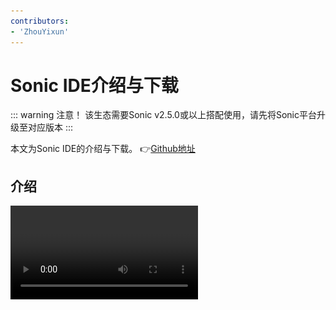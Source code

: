 ```yaml
---
contributors:
- 'ZhouYixun'
---
```


# Sonic IDE介绍与下载

::: warning 注意！
该生态需要Sonic v2.5.0或以上搭配使用，请先将Sonic平台升级至对应版本
:::

本文为Sonic IDE的介绍与下载。 👉[Github地址](https://github.com/SonicCloudOrg/sonic-ide)

[//]: # (<div style="display: flex">)

[//]: # (<img src="https://img.shields.io/github/stars/SonicCloudOrg/sonic-ide?style=social">)

[//]: # (<img style="margin-left:10px" src="https://img.shields.io/github/downloads/SonicCloudOrg/sonic-ide/total">)

[//]: # (</div>)


## 介绍

<video class="capacity-video" controls src="./video/show.mp4"/>

**Sonic IDE** 是Sonic平台打造的IDE编辑器，可以支持直接调试内部Sonic平台的设备，如果您不习惯Sonic提供的无脚本自动化方案，那么IDE或许是你的选择。
目前包含以下多种功能
1. 远程控制设备
2. 实时控件获取
3. 支持多种语言编程
4. 等等...

后续会继续扩展更多新鲜好玩的功能，如GPT接入等等。**目前IDE还是一个很初版的形态，我们也承诺会继续保持免费，还需大家多多提建议，我们一起把他做得更好**

## 下载使用

::: info Macosx:

👉 <a href="https://ghproxy.com/https://github.com/SonicCloudOrg/sonic-ide/releases/download/v0.0.1/Sonic.IDE-0.0.2-arm64.dmg" target="_blank">Sonic.IDE-0.0.2-arm64.dmg</a>

👉 <a href="https://ghproxy.com/https://github.com/SonicCloudOrg/sonic-ide/releases/download/v0.0.1/Sonic.IDE-0.0.2-x64.dmg" target="_blank">Sonic.IDE-0.0.2-x64.dmg</a>

:::

::: info Windows:

👉 <a href="https://ghproxy.com/https://github.com/SonicCloudOrg/sonic-ide/releases/download/v0.0.1/Sonic.IDE-0.0.2.exe" target="_blank">Sonic.IDE-0.0.2.exe</a>

:::

## Mac使用常见问题

Q1: 为什么Mac arm64使用会报已损坏不可使用？

![error](./images/error.png)

A1: 可以尝试执行这个指令
```shell
sudo xattr -d com.apple.quarantine /Applications/Sonic\ IDE.app
```
如果没能解决，可能是部分arm64架构不适用，可以尝试更换x64架构的dmg安装包

---

Q2: 为什么Mac使用会报无法打开，因为无法验证开发者？

![error2](./images/error2.png)

A2: 因为Sonic IDE还没上架到App Store，苹果会因为安全策略默认无法打开，解决方案如下
1. 遇到上方的弹窗点击【取消】，不要点击【移到垃圾篓】。
2. 打开【系统】->【安全性与隐私】，选择仍然使用
   ![error3](./images/error3.png)
3. 再次打开，选择【打开】
   ![error4](./images/error4.png)
